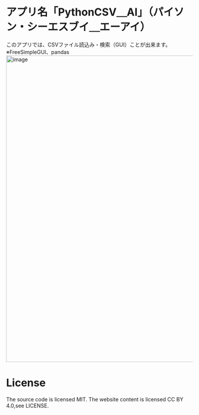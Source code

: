 # アプリ名「PythonCSV＿AI」（パイソン・シーエスブイ＿エーアイ）
このアプリでは、CSVファイル読込み・検索（GUI）ことが出来ます。　※FreeSimpleGUI、pandas
<img width="735" height="826" alt="image" src="https://github.com/user-attachments/assets/596490f9-0b15-46e5-abc6-e61d94a2c953" />


# License
The source code is licensed MIT. The website content is licensed CC BY 4.0,see LICENSE.

